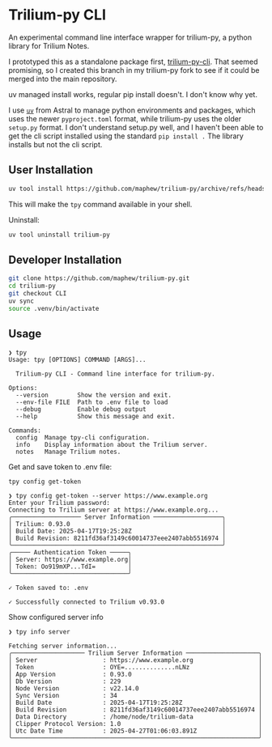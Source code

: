 # Trilium-py CLI

An experimental command line interface wrapper for trilium-py, a python library for Trilium Notes.

I prototyped this as a standalone package first, [trilium-py-cli][tpy]. That seemed promising, so I created this branch in my trilium-py fork to see if it could be merged into the main repository.

uv managed install works, regular pip install doesn't. I don't know why yet.

I use [`uv`][uv] from Astral to manage python environments and packages, which uses the newer `pyproject.toml` format, while trilium-py uses the older `setup.py` format. I don't understand setup.py well, and I haven't been able to get the cli script installed using the standard `pip install .` The library installs but not the cli script.


## User Installation

```bash
uv tool install https://github.com/maphew/trilium-py/archive/refs/heads/CLI.zip
```

This will make the `tpy` command available in your shell. 

Uninstall:

```bash
uv tool uninstall trilium-py
```

## Developer Installation

```bash
git clone https://github.com/maphew/trilium-py.git
cd trilium-py
git checkout CLI
uv sync
source .venv/bin/activate
```

## Usage

```
❯ tpy
Usage: tpy [OPTIONS] COMMAND [ARGS]...

  Trilium-py CLI - Command line interface for trilium-py.

Options:
  --version        Show the version and exit.
  --env-file FILE  Path to .env file to load
  --debug          Enable debug output
  --help           Show this message and exit.

Commands:
  config  Manage tpy-cli configuration.
  info    Display information about the Trilium server.
  notes   Manage Trilium notes.
```

Get and save token to .env file:

```
tpy config get-token
```

```
❯ tpy config get-token --server https://www.example.org
Enter your Trilium password: 
Connecting to Trilium server at https://www.example.org...
╭─────────────────── Server Information ───────────────────╮
│ Trilium: 0.93.0                                          │
│ Build Date: 2025-04-17T19:25:28Z                         │
│ Build Revision: 8211fd36af3149c60014737eee2407abb5516974 │
╰──────────────────────────────────────────────────────────╯
╭───── Authentication Token ─────╮
│ Server: https://www.example.org│
│ Token: Oo919mXP...TdI=         │
╰────────────────────────────────╯

✓ Token saved to: .env

✓ Successfully connected to Trilium v0.93.0
```

Show configured server info

```
❯ tpy info server
```

```
Fetching server information...
╭──────────────────── Trilium Server Information ────────────────────╮
│ Server                  : https://www.example.org                  │
│ Token                   : OYE=..............nLNz                   │
│ App Version             : 0.93.0                                   │
│ Db Version              : 229                                      │
│ Node Version            : v22.14.0                                 │
│ Sync Version            : 34                                       │
│ Build Date              : 2025-04-17T19:25:28Z                     │
│ Build Revision          : 8211fd36af3149c60014737eee2407abb5516974 │
│ Data Directory          : /home/node/trilium-data                  │
│ Clipper Protocol Version: 1.0                                      │
│ Utc Date Time           : 2025-04-27T01:06:03.891Z                 │
╰────────────────────────────────────────────────────────────────────╯
```


[tpy]: https://github.com/maphew/trilium-py-cli
[uv]: https://astral.sh/uv
